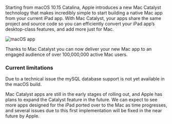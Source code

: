 Starting from macOS 10.15 Catalina, Apple introduces a new Mac Catalyst technology that makes incredibly simple to start building a native Mac app from your current iPad app. With Mac Catalyst, your apps share the same project and source code so you can efficiently convert your iPad app’s desktop-class features, and add more just for Mac. 

![macOS app](macos-1.png)

Thanks to Mac Catalyst you can now deliver your new Mac app to an engaged audience of over 100,000,000 active Mac users.

### Current limitations
Due to a technical issue the mySQL database support is not yet available in the macOS build.

Mac Catalyst apps are still in the early stages of rolling out, and Apple has plans to expand the Catalyst feature in the future. We can expect to see more apps designed for the ‌iPad‌ ported over to the Mac as time progresses, and several issues due to this first implementation will be fixed in the near future by Apple.
